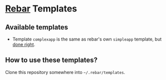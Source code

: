 [Rebar](https://github.com/basho/rebar) Templates
=================================================

Available templates
-------------------

 * Template `complexapp` is the same as rebar's own `simpleapp` template, but
   [done right](http://ferd.ca/rebar-releases-and-being-wrong.html).

How to use these templates?
---------------------------

Clone this repository somewhere into `~/.rebar/templates`.
